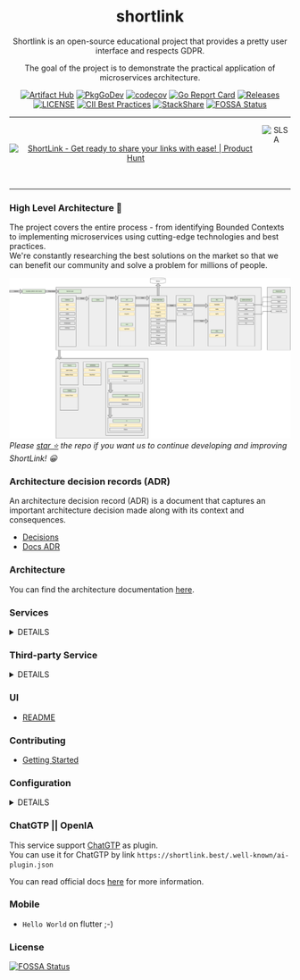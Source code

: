 <div align="center">

# shortlink 

Shortlink is an open-source educational project that provides a pretty user interface and respects GDPR. 

The goal of the project is to demonstrate the practical application of microservices architecture.

[![Artifact Hub](https://img.shields.io/endpoint?url=https://artifacthub.io/badge/repository/shortlink)](https://artifacthub.io/packages/search?repo=shortlink)
[![PkgGoDev](https://pkg.go.dev/badge/mod/github.com/shortlink-org/shortlink)](https://pkg.go.dev/mod/github.com/shortlink-org/shortlink)
[![codecov](https://codecov.io/gh/shortlink-org/shortlink/branch/main/graph/badge.svg?token=Wxz5bI4QzF)](https://codecov.io/gh/shortlink-org/shortlink)
[![Go Report Card](https://goreportcard.com/badge/github.com/shortlink-org/shortlink)](https://goreportcard.com/report/github.com/shortlink-org/shortlink)
[![Releases](https://img.shields.io/github/release-pre/shortlink-org/shortlink.svg)](https://github.com/shortlink-org/shortlink/releases)
[![LICENSE](https://img.shields.io/github/license/shortlink-org/shortlink.svg)](https://github.com/shortlink-org/shortlink/blob/main/LICENSE)
[![CII Best Practices](https://bestpractices.coreinfrastructure.org/projects/3510/badge)](https://bestpractices.coreinfrastructure.org/projects/3510)
[![StackShare](http://img.shields.io/badge/tech-stack-0690fa.svg?style=flat)](https://stackshare.io/shortlink-org/shortlink)
[![FOSSA Status](https://app.fossa.com/api/projects/custom%2B396%2Fgithub.com%2Fshortlink-org%2Fshortlink.svg?type=shield)](https://app.fossa.com/projects/custom%2B396%2Fgithub.com%2Fshortlink-org%2Fshortlink?ref=badge_shield)

<hr />

<div style="align-items: center; display: flex;">
  <a href="https://www.producthunt.com/posts/shortlink-2?utm_source=badge-featured&utm_medium=badge&utm_souce=badge-shortlink&#0045;2" target="_blank"><img src="https://api.producthunt.com/widgets/embed-image/v1/featured.svg?post_id=374140&theme=light" alt="ShortLink - Get&#0032;ready&#0032;to&#0032;share&#0032;your&#0032;links&#0032;with&#0032;ease&#0033; | Product Hunt" style="width: 250px; height: 54px;" width="250" height="54" /></a>
  <img height="100px" src="https://slsa.dev/images/SLSA-Badge-full-level1.svg" alt="SLSA">
</div>

</div>
<hr />

### High Level Architecture 🚀

The project covers the entire process - from identifying Bounded Contexts to implementing microservices using
cutting-edge technologies and best practices.  
We're constantly researching the best solutions on the market so that we can benefit our
community and solve a problem for millions of people.

![shortlink-architecture](./docs/shortlink-architecture.png)
_Please [star ⭐](https://github.com/shortlink-org/shortlink/stargazers) the repo if you want us to continue developing and improving ShortLink! 😀_


### Architecture decision records (ADR)

An architecture decision record (ADR) is a document that captures an important architecture decision 
made along with its context and consequences.

+ [Decisions](./docs/ADR/decisions)
+ [Docs ADR](https://github.com/joelparkerhenderson/architecture-decision-record)

### Architecture

You can find the architecture documentation [here](./docs/ADR/decisions/0011-application-architecture-documentation.md).

### Services

<details><summary>DETAILS</summary>
<p>

| Bounded Context       | Service          | Description                                                                       | Language/Framework | Docs                                                    | Status                                                                                                                                                              |
|-----------------------|------------------|-----------------------------------------------------------------------------------|--------------------|---------------------------------------------------------|---------------------------------------------------------------------------------------------------------------------------------------------------------------------|
| API Boundary          | api              | Internal GateWay                                                                  | Go                 | [docs](./internal/services/api/README.md)               | [![App Status](https://shortlink.best/argo/cd/api/badge?name=shortlink-api&revision=true)](https://shortlink.best/argo/cd/applications/shortlink-api)               |
| API Boundary          | ws               | Websocket service                                                                 | Go                 | [docs](./internal/services/ws/README.md)                |                                                                                                                                                                     |
| API Boundary          | bff-web          | BFF for web                                                                       | Go                 | [docs](./internal/services/bff-web/README.md)           | [![App Status](https://shortlink.best/argo/cd/api/badge?name=shortlink-bff-web&revision=true)](https://shortlink.best/argo/cd/applications/shortlink-bff-web)       |
| Payment Boundary      | billing          | Billing service                                                                   | Go                 | [docs](./internal/services/billing/README.md)           | [![App Status](https://shortlink.best/argo/cd/api/badge?name=shortlink-billing&revision=true)](https://shortlink.best/argo/cd/applications/shortlink-billing)       |
| Payment Boundary      | wallet           | Wallet service                                                                    | Go (Solidity)      | [docs](./internal/services/wallet/README.md)            |                                                                                                                                                                     |
| Notification Boundary | bot              | Telegram bot                                                                      | JAVA               | [docs](./internal/services/bot/README.md)               |                                                                                                                                                                     |                                                                    
| Notification Boundary | newsletter       | Newsletter service                                                                | Rust               | [docs](./internal/services/newsletter/README.md)        | [![App Status](https://shortlink.best/argo/cd/api/badge?name=shortlink-newsletter&revision=true)](https://shortlink.best/argo/cd/applications/shortlink-newsletter) |                                                              
| Notification Boundary | notify           | Send notify to smtp, slack, telegram                                              | Go                 | [docs](./internal/services/notify/README.md)            | [![App Status](https://shortlink.best/argo/cd/api/badge?name=shortlink-notify&revision=true)](https://shortlink.best/argo/cd/applications/shortlink-notify)         |                                                                  
| Chat Boundary         | chat             | Chat service                                                                      | Elixir (Phoenix)   | [docs](./internal/services/chat/README.md)              | [![App Status](https://shortlink.best/argo/cd/api/badge?name=shortlink-chat&revision=true)](https://shortlink.best/argo/cd/applications/shortlink-chat)             |                                                                   
| Integration Boundary  | chrome-extension | Chrome extension                                                                  | JavaScript         | [docs](./internal/extension/chrome-extension/README.md) |                                                                                                                                                                     |                                                                         
| ShortDB Boundary      | shortdb          | Custom database                                                                   | Go                 | [docs](./internal/services/shortdb/README.md)           | [![App Status](https://shortlink.best/argo/cd/api/badge?name=shortldb&revision=true)](https://shortlink.best/argo/cd/applications/shortldb)                         |                                                                          
| ShortDB Boundary      | shortdb-operator | Kubernetes Operator for [shortdb](./internal/services/shortdb/README.md) database | Go                 | [docs](./internal/services/shortdb-operator/README.md)  | [![App Status](https://shortlink.best/argo/cd/api/badge?name=shortldb-operator&revision=true)](https://shortlink.best/argo/cd/applications/shortldb-operator)       |                                                                 
| Platform Boundary     | csi              | CSI example                                                                       | Go                 | [docs](./internal/services/csi/README.md)               | [![App Status](https://shortlink.best/argo/cd/api/badge?name=shortlink-csi&revision=true)](https://shortlink.best/argo/cd/applications/shortlink-csi)               |                                                                     
| Platform Boundary     | logger           | Logger service                                                                    | Go                 | [docs](./internal/services/logger/README.md)            | [![App Status](https://shortlink.best/argo/cd/api/badge?name=shortlink-logger&revision=true)](https://shortlink.best/argo/cd/applications/shortlink-logger)         |                                                                  
| Platform Boundary     | shortctl         | Shortlink CLI                                                                     | Go                 | [docs](./internal/services/cli/README.md)               |                                                                                                                                                                     |                                                                   
| Link Boundary         | link             | Link service                                                                      | Go                 | [docs](./internal/services/api/README.md)               | [![App Status](https://shortlink.best/argo/cd/api/badge?name=shortlink-link&revision=true)](https://shortlink.best/argo/cd/applications/shortlink-link)             |                                                                    
| Link Boundary         | proxy            | Proxy service for redirect to original URL                                        | TypeScript         | [docs](./internal/services/proxy/README.md)             | [![App Status](https://shortlink.best/argo/cd/api/badge?name=shortlink-proxy&revision=true)](https://shortlink.best/argo/cd/applications/shortlink-proxy)           |                                                                   
| Link Boundary         | metadata         | Parser site by API                                                                | Go                 | [docs](./internal/services/metadata/README.md)          | [![App Status](https://shortlink.best/argo/cd/api/badge?name=shortlink-metadata&revision=true)](https://shortlink.best/argo/cd/applications/shortlink-metadata)     |                                                                
| Marketing Boundary    | referral         | Referral program                                                                  | Python             | [docs](./internal/services/referral/README.md)          | [![App Status](https://shortlink.best/argo/cd/api/badge?name=shortlink-referral&revision=true)](https://shortlink.best/argo/cd/applications/shortlink-referral)     |                                                                
| Marketing Boundary    | stats            | Stats server                                                                      | CPP                | [docs](./internal/services/stats/README.md)             | [![App Status](https://shortlink.best/argo/cd/api/badge?name=shortlink-stats&revision=true)](https://shortlink.best/argo/cd/applications/shortlink-stats)           |                                                                   
| Delivery Boundary     | merch            | Merch store                                                                       | Coming soon        | [docs](./internal/services/merch/README.md)             | [![App Status](https://shortlink.best/argo/cd/api/badge?name=shortlink-merch&revision=true)](https://shortlink.best/argo/cd/applications/shortlink-merch)           |                                                                   
| Delivery Boundary     | support          | Support service                                                                   | PHP                | [docs](./internal/services/support/README.md)           | [![App Status](https://shortlink.best/argo/cd/api/badge?name=shortlink-support&revision=true)](https://shortlink.best/argo/cd/applications/shortlink-support)       |                                                                 
| Search Boundary       | search           | Search service                                                                    | Coming soon        | [docs](./internal/services/search/README.md)            | [![App Status](https://shortlink.best/argo/cd/api/badge?name=shortlink-search&revision=true)](https://shortlink.best/argo/cd/applications/shortlink-search)         |                                                                  

</p>
</details>

### Third-party Service

<details><summary>DETAILS</summary>
<p>

| Service       | Description                                                             | Language/Framework | Docs                                                | Status                                                                                                                                                |
|---------------|-------------------------------------------------------------------------|--------------------|-----------------------------------------------------|-------------------------------------------------------------------------------------------------------------------------------------------------------|
| ory/kratos    | User management service                                                 | Go                 | [docs](https://www.ory.sh/kratos/docs/)             | [![App Status](https://shortlink.best/argo/cd/api/badge?name=auth&revision=true)](https://shortlink.best/argo/cd/applications/auth)                   |          
| ory/hydra     | OAuth 2.0 Provider                                                      | Go                 | [docs](https://www.ory.sh/keto/docs/)               | [![App Status](https://shortlink.best/argo/cd/api/badge?name=auth&revision=true)](https://shortlink.best/argo/cd/applications/auth)                   |          
| backstage     | Backstage is an open platform for building developer portals.           | TypeScript         | [docs](https://backstage.io/docs/)                  | [![App Status](https://shortlink.best/argo/cd/api/badge?name=backstage&revision=true)](https://shortlink.best/argo/cd/applications/backstage)         |    
| grafana       | Grafana is the open source analytics & monitoring solution for          | More               | [docs](https://grafana.com/docs/)                   | [![App Status](https://shortlink.best/argo/cd/api/badge?name=grafana&revision=true)](https://shortlink.best/argo/cd/applications/grafana)             |       
| cert-manager  | Automatically provision and manage TLS certificates in Kubernetes       | Go                 | [docs](https://cert-manager.io/docs/)               | [![App Status](https://shortlink.best/argo/cd/api/badge?name=cert-manager&revision=true)](https://shortlink.best/argo/cd/applications/cert-manager)   |  
| istio         | Istio is an open platform to connect, manage, and secure microservices. | Go                 | [docs](https://istio.io/latest/docs/)               | [![App Status](https://shortlink.best/argo/cd/api/badge?name=istio&revision=true)](https://shortlink.best/argo/cd/applications/istio)                 |         
| nginx-ingress | Ingress controller for Kubernetes using NGINX                           | Go                 | [docs](https://kubernetes.github.io/ingress-nginx/) | [![App Status](https://shortlink.best/argo/cd/api/badge?name=nginx-ingress&revision=true)](https://shortlink.best/argo/cd/applications/nginx-ingress) | 
| kafka         | Kafka is used as a message broker                                       | Java               | [docs](https://kafka.apache.org/)                   | [![App Status](https://shortlink.best/argo/cd/api/badge?name=kafka&revision=true)](https://shortlink.best/argo/cd/applications/kafka)                 |         
| keycloak      | Keycloak is an open source identity and access management solution      | Java               | [docs](https://www.keycloak.org/documentation.html) | [![App Status](https://shortlink.best/argo/cd/api/badge?name=keycloak&revision=true)](https://shortlink.best/argo/cd/applications/keycloak)           | 

</p>
</details>

### UI

 - [README](./ui/nx-monorepo/README.md)

### Contributing

 - [Getting Started](./CONTRIBUTING.md#getting-started)

### Configuration

<details><summary>DETAILS</summary>
<p>

##### [12 factors: ENV](https://12factor.net/config)

[View ENV Variables](./docs/env.md)

</p>
</details>

</p>
</details>

### ChatGTP || OpenIA

This service support [ChatGTP](https://chat.openai.com/chat) as plugin.  
You can use it for ChatGTP by link `https://shortlink.best/.well-known/ai-plugin.json`

You can read official docs [here](https://platform.openai.com/docs/plugins/getting-started/running-a-plugin) for more information.

### Mobile

+ `Hello World` on flutter ;-)

### License

[![FOSSA Status](https://app.fossa.com/api/projects/custom%2B396%2Fgithub.com%2Fshortlink-org%2Fshortlink.svg?type=large)](https://app.fossa.com/projects/custom%2B396%2Fgithub.com%2Fshortlink-org%2Fshortlink?ref=badge_large)

[mergify]: https://mergify.io

[mergify-status]: https://img.shields.io/endpoint.svg?url=https://dashboard.mergify.io/badges/shortlink-org/shortlink&style=flat
